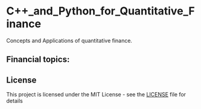 # C++_and_Python_for_Quantitative_Finance

Concepts and Applications of quantitative finance.

## Financial topics:

## License
This project is licensed under the MIT License - see the [LICENSE](LICENSE) file for details
